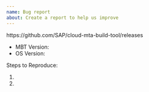 ```yaml
---
name: Bug report
about: Create a report to help us improve
---
```


<!-- Please search existing issues to avoid creating duplicates. --> https://github.com/SAP/cloud-mta-build-tool/releases
<!-- Also please test using the latest version build to make sure your issue has not already been fixed: 

<!-- Use Help > Report Issue to prefill these. -->
- MBT Version:
- OS Version:

Steps to Reproduce:

1.
2.

